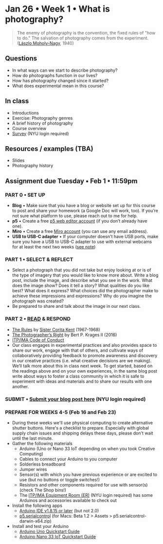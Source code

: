 # Jan 26 • Week 1 • What is photography?

>The enemy of photography is the convention, the fixed rules of "how to do." The salvation of photography comes from the experiment. ([Lászlo Moholy-Nagy](https://photographyandvision.com/2021/03/15/monday-photography-inspiration-laszlo-moholy-nagy/), 1940)

## Questions
- In what ways can we start to describe photography?
- How do photographs function in our lives?
- How has photography changed since it started?
- What does experimental mean in this course?

## In class
- Introductions
- Exercise: Photography genres
- A brief history of photography
- Course overview
- [Survey](https://docs.google.com/forms/d/e/1FAIpQLSdhJNCO4BgyW3tyNPLecFCC1jCURLbOeVtfrYGfcNi1_nOtcA/viewform) (NYU login required)

## Resources / examples (TBA)
- Slides
- Photography history

## Assignment due Tuesday • Feb 1 • 11:59pm

### PART 0 • SET UP
- **Blog** • Make sure that you have a blog or website set up for this course to post and share your homework (a Google Doc will work, too). If you’re not sure what platform to use, please reach out to me for help.
- **p5** • Create a free [p5 web editor account](https://editor.p5js.org/) (if you don’t already have one).
- **Miro** • Create a free [Miro account](https://miro.com/signup/) (you can use any email address).
- **USB to USB-C adapter** • If your computer doesn't have USB ports, make sure you have a USB to USB-C adapter to use with external webcams for at least the next two weeks ([see note](https://github.com/ellennickles/xphoto-s22#cameras))

### PART 1 • SELECT & REFLECT
- Select a photograph that you did not take but enjoy looking at or is of the type of imagery that you would like to know more about. Write a blog post, include the image, and describe what you see in the work. What does the image show? Does it tell a story? What qualities do you like best? What does it express? What choices did the photographer make to achieve these impressions and expressions? Why do you imagine the photograph was created? 
- Be prepared to share and talk about the image in our next class. 

### PART 2 • [READ](https://drive.google.com/drive/u/0/folders/1YZtWK03TXGCoGmy7WeQYF-BBulZFAbHA) & RESPOND
- [The Rules](http://manifestos.mombartz.com/immaculate-heart-college-art-department-rules/) by [Sister Corita Kent](https://www.corita.org/) (1967-1968)
- [The Photographer’s Right](https://drive.google.com/drive/u/0/folders/1YZtWK03TXGCoGmy7WeQYF-BBulZFAbHA) by Bert P. Krages II (2016)
- [ITP/IMA Code of Conduct](https://itpnyu.github.io/ITP-IMA-Code-of-Conduct/index) 
- Our class engages in experimental practices and also provides space to share our work, engage with that of others, and cultivate ways of collaboratively providing feedback to promote awareness and discovery in our creative practices (i.e. what creative decisions are we making). We’ll talk more about this in class next week. To get started, based on the readings above and on your own experiences, in the same blog post write about ways to foster a class community in which it is safe to experiment with ideas and materials and to share our results with one another.

### SUBMIT • [Submit your blog post here]() (NYU login required)

### PREPARE FOR WEEKS 4-5 (Feb 16 and Feb 23)
- During these weeks we'll use physical computing to create alternative shutter buttons. Here's a checklist to prepare. Especially with global supply chain issues and shipping delays these days, please don't wait until the last minute. 
- Gather the following materials
    - Arduino (Uno or Nano 33 IoT depending on when you took Creative Computing)
    - Cables to connect your Arduino to you computer
    - Solderless breadboard
    - Jumper wires
    - Sensor(s) with which you have previous experience or are excited to use (but no buttons or toggle switches!)
    - Resistors and other components required for use with sensor(s) (check The Shop bins!)
    - The [ITP/IMA Equipment Room (ER)]( https://itp.nyu.edu/er/) (NYU login required) has some Arduinos and accessories available to check out
- Install the following apps
    - [Arduino IDE v1.8.15 or later](https://www.arduino.cc/en/software) (but not 2.0)
    - [p5.serialcontrol](https://github.com/p5-serial/p5.serialcontrol/releases) (for Macs: Beta 1.2 > Assets > p5.serialcontrol-darwin-x64.zip)
- Install and test your Arduino
    - [Arduino Uno Quickstart Guide](https://docs.arduino.cc/hardware/uno-rev3)
    - [Arduino Nano 33 IoT Quickstart Guide](https://docs.arduino.cc/hardware/nano-33-iot)
   





